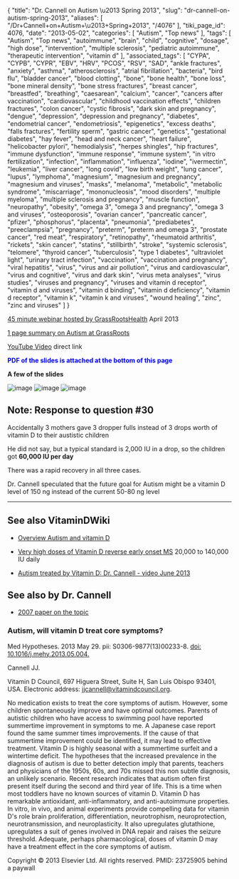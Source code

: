 {
    "title": "Dr. Cannell on Autism \u2013 Spring 2013",
    "slug": "dr-cannell-on-autism-spring-2013",
    "aliases": [
        "/Dr+Cannell+on+Autism+\u2013+Spring+2013",
        "/4076"
    ],
    "tiki_page_id": 4076,
    "date": "2013-05-02",
    "categories": [
        "Autism",
        "Top news"
    ],
    "tags": [
        "Autism",
        "Top news",
        "autoimmune",
        "brain",
        "child",
        "cognitive",
        "dosage",
        "high dose",
        "intervention",
        "multiple sclerosis",
        "pediatric autoimmune",
        "therapeutic intervention",
        "vitamin d"
    ],
    "associated_tags": [
        "CYPA",
        "CYPB",
        "CYPR",
        "EBV",
        "HRV",
        "PCOS",
        "RSV",
        "SAD",
        "ankle fractures",
        "anxiety",
        "asthma",
        "atherosclerosis",
        "atrial fibrillation",
        "bacteria",
        "bird flu",
        "bladder cancer",
        "blood clotting",
        "bone",
        "bone health",
        "bone loss",
        "bone mineral density",
        "bone stress fractures",
        "breast cancer",
        "breastfed",
        "breathing",
        "caesarean",
        "calcium",
        "cancer",
        "cancers after vaccination",
        "cardiovascular",
        "childhood vaccination effects",
        "children fractures",
        "colon cancer",
        "cystic fibrosis",
        "dark skin and pregnancy",
        "dengue",
        "depression",
        "depression and pregnancy",
        "diabetes",
        "endometrial cancer",
        "endometriosis",
        "epigenetics",
        "excess deaths",
        "falls fractures",
        "fertility sperm",
        "gastric cancer",
        "genetics",
        "gestational diabetes",
        "hay fever",
        "head and neck cancer",
        "heart failure",
        "helicobacter pylori",
        "hemodialysis",
        "herpes shingles",
        "hip fractures",
        "immune dysfunction",
        "immune response",
        "immune system",
        "in vitro fertilization",
        "infection",
        "inflammation",
        "influenza",
        "iodine",
        "ivermectin",
        "leukemia",
        "liver cancer",
        "long covid",
        "low birth weight",
        "lung cancer",
        "lupus",
        "lymphoma",
        "magnesium",
        "magnesium and pregnancy",
        "magnesium and viruses",
        "masks",
        "melanoma",
        "metabolic",
        "metabolic syndrome",
        "miscarriage",
        "mononucleosis",
        "mood disorders",
        "multiple myeloma",
        "multiple sclerosis and pregnancy",
        "muscle function",
        "neuropathy",
        "obesity",
        "omega 3",
        "omega 3 and pregnancy",
        "omega 3 and viruses",
        "osteoporosis",
        "ovarian cancer",
        "pancreatic cancer",
        "pfizer",
        "phosphorus",
        "placenta",
        "pneumonia",
        "prediabetes",
        "preeclampsia",
        "pregnancy",
        "preterm",
        "preterm and omega 3",
        "prostate cancer",
        "red meat",
        "respiratory",
        "retinopathy",
        "rheumatoid arthritis",
        "rickets",
        "skin cancer",
        "statins",
        "stillbirth",
        "stroke",
        "systemic sclerosis",
        "telomere",
        "thyroid cancer",
        "tuberculosis",
        "type 1 diabetes",
        "ultraviolet light",
        "urinary tract infection",
        "vaccination",
        "vaccination and pregnancy",
        "viral hepatitis",
        "virus",
        "virus and air pollution",
        "virus and cardiovascular",
        "virus and cognitive",
        "virus and dark skin",
        "virus meta analyses",
        "virus studies",
        "viruses and pregnancy",
        "viruses and vitamin d receptor",
        "vitamin d and viruses",
        "vitamin d binding",
        "vitamin d deficiency",
        "vitamin d receptor",
        "vitamin k",
        "vitamin k and viruses",
        "wound healing",
        "zinc",
        "zinc and viruses"
    ]
}


[45 minute webinar hosted by GrassRootsHealth](http://www.grassrootshealth.net/webinars%20) April 2013

[1 page summary on Autism at GrassRoots](http://www.grassrootshealth.net/vitamin-d-autism-summary)

[YouTube Video](https://www.youtube.com/watch?v=ByL1rzU0clc&feature=youtube_gdata_player%20) direct link

 **<span style="color:#00F;">PDF  of the slides is attached at the bottom of this page</span>** 

 **A few of the slides** 

<img src="https://d378j1rmrlek7x.cloudfront.net/attachments/jpeg/autism1.jpg" alt="image">
<img src="https://d378j1rmrlek7x.cloudfront.net/attachments/jpeg/autism2.jpg" alt="image">
<img src="https://d378j1rmrlek7x.cloudfront.net/attachments/jpeg/autism3.jpg" alt="image">

## Note: Response to question #30

Accidentally 3 mothers gave 3 dropper fulls instead of 3 drops worth of vitamin D to their austistic children

He did not say, but a typical standard is 2,000 IU in a drop, so the children got  **60,000 IU per day** 

There was a rapid recovery in all three cases.

Dr. Cannell speculated that the future goal for Autism might be a vitamin D level of 150 ng instead of the current 50-80 ng level 

---

## See also VitaminDWiki

* [Overview Autism and vitamin D](/tags/overview-autism-and-vitamin-d.html)

* [Very high doses of Vitamin D reverse early onset MS](/tags/very-high-doses-of-vitamin-d-reverse-early-onset-ms.html) 20,000 to 140,000 IU daily

* [Autism treated by Vitamin D: Dr. Cannell - video June 2013](/posts/autism-treated-by-vitamin-d-dr-cannell-video)

## See also by Dr. Cannell

* [2007 paper on the topic](http://www.direct-ms.org/pdf/VitDNonAuto/Cannell%20Autism%20Vit%20D.pdf) 

### Autism, will vitamin D treat core symptoms?

Med Hypotheses. 2013 May 29. pii: S0306-9877(13)00233-8. [doi: 10.1016/j.mehy.2013.05.004.](https://doi.org/10.1016/j.mehy.2013.05.004.)

Cannell JJ.

Vitamin D Council, 697 Higuera Street, Suite H, San Luis Obispo 93401, USA. Electronic address: jjcannell@vitamindcouncil.org.

No medication exists to treat the core symptoms of autism. However, some children spontaneously improve and have optimal outcomes. Parents of autistic children who have access to swimming pool have reported summertime improvement in symptoms to me. A Japanese case report found the same summer times improvements. If the cause of that summertime improvement could be identified, it may lead to effective treatment. Vitamin D is highly seasonal with a summertime surfeit and a wintertime deficit. The hypotheses that the increased prevalence in the diagnosis of autism is due to better detection imply that parents, teachers and physicians of the 1950s, 60s, and 70s missed this non subtle diagnosis, an unlikely scenario. Recent research indicates that autism often first present itself during the second and third year of life. This is a time when most toddlers have no known sources of vitamin D. Vitamin D has remarkable antioxidant, anti-inflammatory, and anti-autoimmune properties. In vitro, in vivo, and animal experiments provide compelling data for vitamin D's role brain proliferation, differentiation, neurotrophism, neuroprotection, neurotransmission, and neuroplasticity. It also upregulates glutathione, upregulates a suit of genes involved in DNA repair and raises the seizure threshold. Adequate, perhaps pharmacological, doses of vitamin D may have a treatment effect in the core symptoms of autism.

Copyright © 2013 Elsevier Ltd. All rights reserved. PMID:     23725905  behind a paywall